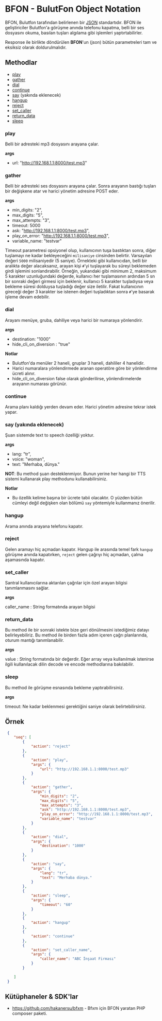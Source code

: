 # BFON - BulutFon Object Notation

BFON, Bulutfon tarafından belirlenen bir [JSON](http://www.json.org/) standartıdır. BFON ile geliştiriciler Bulutfon'a görüşme anında telefonu kapatma, belli bir ses dosyasını okuma, basılan tuşları algılama gibi işlemleri yaptırtabilirler.

Response ile birlikte döndürülen **BFON**'un (json) bütün parametreleri tam ve eksiksiz olarak doldurulmalıdır.

## Methodlar

* [play](#play)
* [gather](#gather)
* [dial](#dial)
* [continue](#continue)
* [say](#say) (yakında eklenecek)
* [hangup](#hangup)
* [reject](#reject)
* [set_caller](#set_caller)
* [return_data](#return_data)
* [sleep](#sleep)

### play

Belli bir adresteki mp3 dosyasını arayana çalar.

**args**

* url: "http://192.168.1.1:8000/test.mp3"

### gather

Belli bir adresteki ses dosyasını arayana çalar. Sonra arayanın bastığı tuşları bir değişkene atar ve harici yönetim adresine POST eder. 

**args**

* min_digits: "2",
* max_digits: "5",
* max_attempts: "3",
* timeout: 5000
* ask: "http://192.168.1.1:8000/test.mp3",
* play_on_error: "http://192.168.1.1:8000/test.mp3",
* variable_name: "testvar"

Timeout parametresi opsiyonel olup, kullanıcının tuşa bastıktan sonra, diğer tuşlamayı ne kadar bekleyeceğini `milisaniye` cinsinden belirtir. Varsayılan değeri `5000` milisaniyedir (5 saniye). Örnekteki gibi kullanıcıdan, belli bir aralıkta değer alacaksanız, arayan kişi `#`'yi tuşlayarak bu süreyi beklemeden girdi işlemini sonlandırabilir. Örneğin, yukarıdaki gibi minimum 2, maksimum 5 karakter uzunluğundaki değerde, kullanıcı her tuşlamasının ardından 5 sn bir sonraki değeri girmesi için beklenir, kullanıcı 5 karakter tuşladıysa veya bekleme süresi dolduysa tuşladığı değer size iletilir. Fakat kullanıcının gireceği değer 3 karakter ise istenen değeri tuşladıktan sonra `#`'ye basarak işleme devam edebilir.

### dial

Arayanı menüye, gruba, dahiliye veya harici bir numaraya yönlendirir. 

**args**

* destination: "1000"
* hide_cli_on_diversion : "true"

**Notlar**

* Bulutfon'da menüler 2 haneli, gruplar 3 haneli, dahililer 4 hanelidir.
* Harici numaralara yönlendirmede aranan operatöre göre bir yönlendirme ücreti alınır.
* hide_cli_on_diversion false olarak gönderilirse, yönlendirmelerde arayanın numarası görünür.

### continue

Arama planı kaldığı yerden devam eder. Harici yönetim adresine tekrar istek yapar.

### say (yakında eklenecek)

Şuan sistemde text to speech özelliği yoktur.

**args**

* lang: "tr",
* voice: "woman",
* text: "Merhaba, dünya."

**NOT**: Bu method şuan desteklenmiyor. Bunun yerine her hangi bir TTS sistemi kullanarak play methodunu kullanabilirsiniz.

**Notlar**

* Bu özellik kelime başına bir ücrete tabii olacaktır. O yüzden bütün cümleyi değil değişken olan bölümü `say` yöntemiyle kullanmanız önerilir.

### hangup

Arama anında arayana telefonu kapatır.

### reject

Gelen aramayı hiç açmadan kapatır. Hangup ile arasında temel fark `hangup` görüşme anında kapatırken, `reject` gelen çağrıyı hiç açmadan, çalma aşamasında kapatır.

### set_caller

Santral kullanıcılarına aktarılan çağrılar için özel arayan bilgisi tanımlanmasını sağlar.

**args**

caller_name : String formatında arayan bilgisi

### return_data

Bu method ile bir sonraki istekte bize geri dönülmesini istediğimiz datayı belirleyebiliriz. Bu method ile birden fazla adım içeren çağrı planlarında, oturum mantığı tanımlanabilir.

**args**

value : String formatında bir değerdir. Eğer array veya kullanılmak istenirse ilgili kullanılacak dilin decode ve encode methodlarına bakılabilir.

### sleep

Bu method ile görüşme esnasında bekleme yaptırabilirsiniz. 

**args**

timeout: Ne kadar beklenmesi gerektiğini saniye olarak belirtebilirsiniz.

## Örnek

```json
 {
    "seq": [
        {
            "action": "reject"
        },
        {
            "action": "play",
            "args": {
                "url": "http://192.168.1.1:8000/test.mp3"
            }
        },
        {
            "action": "gather",
            "args": {
                "min_digits": "2",
                "max_digits": "5",
                "max_attempts": "3",
                "ask": "http://192.168.1.1:8000/test.mp3",
                "play_on_error": "http://192.168.1.1:8000/test.mp3",
                "variable_name": "testvar"
            }
        },
        {
            "action": "dial",
            "args": {
                "destination": "1000"
            }
        },
        {
            "action": "say",
            "args": {
                "lang": "tr",
                "text": "Merhaba dünya."
            }
        },
        {
            "action": "sleep",
            "args": {
                "timeout": "60"
            }
        },
        {
            "action": "hangup"
        },
        {
            "action": "continue"
        },
        {
            "action": "set_caller_name",
            "args": {
                "caller_name": "ABC İnşaat Firması"
            }
        }
           
    ]
 }
```

## Kütüphaneler & SDK'lar

* https://github.com/hakanersu/bfxm - Bfxm için BFON yaratan PHP composer paketi.
